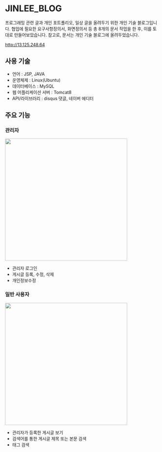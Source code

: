 # JINLEE_BLOG
프로그래밍 관련 글과 개인 포트폴리오, 일상 글을 올려두기 위한 개인 기술 블로그입니다. 협업에 필요한 요구사항정의서, 화면정의서 등 총 8개의 문서 작업을 한 후, 이를 토대로 만들어보았습니다. 참고로, 문서는 개인 기술 블로그에 올려두었습니다. 

http://13.125.248.64

## 사용 기술
* 언어 : JSP, JAVA
* 운영체제 : Linux(Ubuntu)
* 데이터베이스 : MySQL
* 웹 어플리케이션 서버 : Tomcat8
* API/라이브러리 :  disqus 댓글, 네이버 에디터

## 주요 기능
### 관리자
<img src="https://user-images.githubusercontent.com/49344118/61848646-c4919900-aee9-11e9-9e40-3477ec7290e8.png" height="400">

* 관리자 로그인
* 게시글 등록, 수정, 삭제
* 개인정보수정

### 일반 사용자
<img src="https://user-images.githubusercontent.com/49344118/61849098-2b638200-aeeb-11e9-8891-2b2ef2ddf437.png" height="400">

* 관리자가 등록한 게시글 보기
* 검색어를 통한 게시글 제목 또는 본문 검색
* 태그 검색



